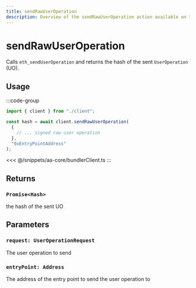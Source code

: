 ```yaml
---
title: sendRawUserOperation
description: Overview of the sendRawUserOperation action available on the BundlerClient
---
```


# sendRawUserOperation

Calls `eth_sendUserOperation` and returns the hash of the sent `UserOperation` (UO).

## Usage

:::code-group

```ts [example.ts]
import { client } from "./client";

const hash = await client.sendRawUserOperation(
  {
    // ... signed raw user operation
  },
  "0xEntryPointAddress"
);
```

<<< @/snippets/aa-core/bundlerClient.ts
:::

## Returns

### `Promise<Hash>`

the hash of the sent UO

## Parameters

### `request: UserOperationRequest`

The user operation to send

### `entryPoint: Address`

The address of the entry point to send the user operation to
